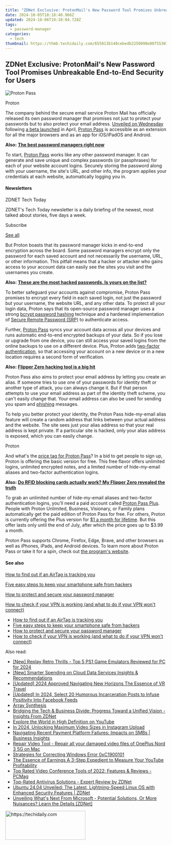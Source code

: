 ```yaml
---
title: "ZDNet Exclusive: ProtonMail's New Password Tool Promises Unbreakable End-to-End Security for Users"
date: 2024-10-05T18:18:40.966Z
updated: 2024-10-06T19:10:04.728Z
tags:
  - password-manager
categories:
  - tech
thumbnail: https://thmb.techidaily.com/655813b140cebedb2250090e80755301611474980aff8421c8d4c222923ee3bc.jpg
---
```


## ZDNet Exclusive: ProtonMail's New Password Tool Promises Unbreakable End-to-End Security for Users

![Proton Pass](https://www.zdnet.com/a/img/resize/3b98ee5cbce3fa5c920c6c4c111b570bb1b312a6/2023/06/29/34d59b7e-eeaf-4d39-84d2-dca4fc34dce0/figure-top-proton-officially-launches-password-manager-with-end-to-end-encryption.jpg?auto=webp&precrop=1500,750,x0,y0&width=1280)

Proton

The company behind the secure email service Proton Mail has officially released its own password manager that promises not just to protect your passwords but to also protect your email address. [Unveiled on Wednesday](https://proton.me/blog/proton-pass-launch) following [a beta launched](https://www.zdnet.com/article/proton-unveils-new-password-manager-with-end-to-end-encryption-for-all-data/) in April, [Proton Pass](https://www.anrdoezrs.net/links/9041660/type/dlg/sid/zd-%5F%5FCOM%5FCLICK%5FID%5F%5F-dtp/https://proton.me/pass) is accessible as an extension for all the major browsers and as an app for iOS/iPadOS and Android.

**Also:** [**The best password managers right now**](https://www.zdnet.com/article/best-password-manager/)

To start, [Proton Pass](https://account.proton.me/pass/signup?product=pass&language=en) works like any other password manager. It can generate and save unique and complex passwords (or passphrases) for each of your website account logins. Securely storing the password along with your username, the site's URL, and other info, the program applies your credentials at each website, automatically logging you in.

#### Newsletters

ZDNET Tech Today

ZDNET's Tech Today newsletter is a daily briefing of the newest, most talked about stories, five days a week.

 Subscribe

[See all](https://www.zdnet.com/newsletters/)

But Proton boasts that its password manager kicks in end-to-end encryption across the board. Some password managers encrypt only the password for each saved account and not necessarily the username, URL, or other information. This pitfall means that a hacker or attacker who gains access to your account data can easily see the sites you visit and the usernames you create.

**Also:** [**These are the most hacked passwords. Is yours on the list?**](https://www.zdnet.com/article/these-are-the-most-hacked-passwords-is-yours-on-the-list/)

To better safeguard your accounts against compromise, Proton Pass promises to encrypt every field in each saved login, not just the password but your username, the website URL, and any other data. To protect all your login data, Proton says that its open-source password manager uses a strong [bcrypt password hashing](https://auth0.com/blog/hashing-in-action-understanding-bcrypt/) technique and a hardened implementation of [Secure Remote Password (SRP)](https://proton.me/blog/encrypted-email-authentication) to authenticate access.

Further, [Proton Pass](https://account.proton.me/pass/signup?product=pass&language=en) syncs your account data across all your devices and runs automatic end-to-end encrypted backups of your data. So if you lose or upgrade from one device, you can still access your saved logins from the online backups to use on a different device. Plus, Proton adds [two-factor authentication](https://www.zdnet.com/article/better-than-the-best-password-how-to-use-2fa-to-improve-your-security/), so that accessing your account on a new device or in a new location requires a second form of verification.

**Also:** [**Flipper Zero hacking tool is a big hit**](https://www.zdnet.com/article/flipper-zero-hacking-tool-is-a-big-hit/)

Proton Pass also aims to protect your email address by letting you create an alias. If someone tries to use one of your passwords for identity theft or another type of attack, you can always change it. But if that person attempts to use your email address as part of the identity theft scheme, you can't easily change that. Your email address can also be used for sending you spam and [phishing](https://www.zdnet.com/article/what-is-phishing-how-to-protect-yourself-from-scam-emails-and-more/) messages.

To help you better protect your identity, the Proton Pass hide-my-email alias feature will create a random address that links between your actual address and the website. The site sees just your alias address so that your real address is kept private. If a particular site is hacked, only your alias address is exposed, which you can easily change.

Proton

And what's the [price tag for Proton Pass](https://account.proton.me/pass/signup?product=pass&language=en)? In a bid to get people to sign up, Proton is offering the basic version for free. This free flavor offers unlimited logins, unlimited encrypted notes, and a limited number of hide-my-email aliases and two-factor authentication logins.

**Also:** [**Do RFID blocking cards actually work? My Flipper Zero revealed the truth**](https://www.zdnet.com/article/do-rfid-blocking-cards-actually-work-my-flipper-zero-revealed-the-truth/)

To grab an unlimited number of hide-my-email aliases and two-factor authentication logins, you'll need a paid account called [Proton Pass Plus](https://account.proton.me/pass/signup?product=pass&language=en). People with Proton Unlimited, Business, Visionary, or Family plans automatically get the paid edition of Proton Pass for free. For others, Proton is currently offering the Plus version for [$1 a month for lifetime](https://account.proton.me/pass/signup?product=pass&language=en). But this offer lasts only until the end of July, after which the price goes up to $3.99 a month.

Proton Pass supports Chrome, Firefox, Edge, Brave, and other browsers as well as iPhones, iPads, and Android devices. To learn more about Proton Pass or take it for a spin, check out [the program's website](https://proton.me/pass).

#### See also

[How to find out if an AirTag is tracking you](https://www.zdnet.com/article/how-to-find-out-if-an-airtag-is-tracking-you/ "How to find out if an AirTag is tracking you")

[Five easy steps to keep your smartphone safe from hackers](https://www.zdnet.com/article/five-easy-steps-to-keep-your-smartphone-safe-from-hackers/ "Five easy steps to keep your smartphone safe from hackers")

[How to protect and secure your password manager](https://www.zdnet.com/article/how-to-protect-and-secure-your-password-manager/ "How to protect and secure your password manager")

[How to check if your VPN is working (and what to do if your VPN won't connect)](https://www.zdnet.com/article/how-to-check-if-your-vpn-is-working-and-what-to-do-if-your-vpn-wont-connect/ "How to check if your VPN is working (and what to do if your VPN won't connect)")

* [How to find out if an AirTag is tracking you](https://www.zdnet.com/article/how-to-find-out-if-an-airtag-is-tracking-you/ "How to find out if an AirTag is tracking you")
* [Five easy steps to keep your smartphone safe from hackers](https://www.zdnet.com/article/five-easy-steps-to-keep-your-smartphone-safe-from-hackers/ "Five easy steps to keep your smartphone safe from hackers")
* [How to protect and secure your password manager](https://www.zdnet.com/article/how-to-protect-and-secure-your-password-manager/ "How to protect and secure your password manager")
* [How to check if your VPN is working (and what to do if your VPN won't connect)](https://www.zdnet.com/article/how-to-check-if-your-vpn-is-working-and-what-to-do-if-your-vpn-wont-connect/ "How to check if your VPN is working (and what to do if your VPN won't connect)")

<ins class="adsbygoogle"
     style="display:block"
     data-ad-format="autorelaxed"
     data-ad-client="ca-pub-7571918770474297"
     data-ad-slot="1223367746"></ins>

<ins class="adsbygoogle"
     style="display:block"
     data-ad-client="ca-pub-7571918770474297"
     data-ad-slot="8358498916"
     data-ad-format="auto"
     data-full-width-responsive="true"></ins>

<span class="atpl-alsoreadstyle">Also read:</span>
<div><ul>
<li><a href="https://video-capture.techidaily.com/new-replay-retro-thrills-top-5-ps1-game-emulators-reviewed-for-pc-for-2024/"><u>[New] Replay Retro Thrills - Top 5 PS1 Game Emulators Reviewed for PC for 2024</u></a></li>
<li><a href="https://fox-boxes.techidaily.com/new-smarter-spending-on-cloud-data-services-insights-and-recommendations/"><u>[New] Smarter Spending on Cloud Data Services Insights & Recommendations</u></a></li>
<li><a href="https://fox-access.techidaily.com/updated-2024-approved-navigating-new-horizons-the-essence-of-vr-travel/"><u>[Updated] 2024 Approved Navigating New Horizons The Essence of VR Travel</u></a></li>
<li><a href="https://facebook-video-recording.techidaily.com/updated-in-2024-select-20-humorous-incarceration-posts-to-infuse-positivity-into-facebook-feeds/"><u>[Updated] In 2024, Select 20 Humorous Incarceration Posts to Infuse Positivity Into Facebook Feeds</u></a></li>
<li><a href="https://app-tips.techidaily.com/array-synthesis/"><u>Array Synthesis</u></a></li>
<li><a href="https://app-tips.techidaily.com/bridging-the-tech-and-business-divide-progress-toward-a-unified-vision-insights-from-zdnet/"><u>Bridging the Tech & Business Divide: Progress Toward a Unified Vision - Insights From ZDNet</u></a></li>
<li><a href="https://youtube-video-recordings.techidaily.com/explore-the-world-in-high-definition-on-youtube/"><u>Explore the World in High Definition on YouTube</u></a></li>
<li><a href="https://instagram-video-recordings.techidaily.com/in-2024-unlocking-maximum-video-sizes-in-instagram-upload/"><u>In 2024, Unlocking Maximum Video Sizes in Instagram Upload</u></a></li>
<li><a href="https://app-tips.techidaily.com/navigating-recent-payment-platform-failures-impacts-on-smbs-business-insights/"><u>Navigating Recent Payment Platform Failures: Impacts on SMBs | Business Insights</u></a></li>
<li><a href="https://techidaily.com/repair-video-tool-repair-all-your-damaged-video-files-of-oneplus-nord-3-5g-on-mac-by-stellar-video-repair-mobile-video-repair/"><u>Repair Video Tool - Repair all your damaged video files of OnePlus Nord 3 5G on Mac</u></a></li>
<li><a href="https://win11.techidaily.com/strategies-for-correcting-windows-error-0xc1900101/"><u>Strategies for Correcting Windows Error 0xC1900101</u></a></li>
<li><a href="https://youtube-clips.techidaily.com/the-essence-of-earnings-a-3-step-expedient-to-measure-your-youtube-profitability/"><u>The Essence of Earnings A 3-Step Expedient to Measure Your YouTube Profitability</u></a></li>
<li><a href="https://app-tips.techidaily.com/top-rated-video-conference-tools-of-2022-features-and-reviews-pcmag/"><u>Top Rated Video Conference Tools of 2022: Features & Reviews - PCMag</u></a></li>
<li><a href="https://app-tips.techidaily.com/top-rated-antivirus-solutions-expert-review-by-zdnet/"><u>Top-Rated Antivirus Solutions - Expert Review by ZDNet</u></a></li>
<li><a href="https://app-tips.techidaily.com/ubuntu-2404-unveiled-the-latest-lightning-speed-linux-os-with-enhanced-security-features-zdnet/"><u>Ubuntu 24.04 Unveiled: The Latest, Lightning-Speed Linux OS with Enhanced Security Features | ZDNet</u></a></li>
<li><a href="https://app-tips.techidaily.com/unveiling-whats-next-from-microsoft-potential-solutions-or-more-nuisances-learn-the-details-zdnet/"><u>Unveiling What's Next From Microsoft - Potential Solutions, Or More Nuisances? Learn the Details [ZDNet]</u></a></li>
</ul></div>

<!-- affiliate ads begin -->
<a href="https://aligracehair.sjv.io/c/5597632/2135398/19272" target="_top" id="2135398">
  <img src="//a.impactradius-go.com/display-ad/19272-2135398" border="0" alt="https://techidaily.com" width="250" height="90"/>
</a>
<img height="0" width="0" src="https://aligracehair.sjv.io/i/5597632/2135398/19272" style="position:absolute;visibility:hidden;" border="0" />
<!-- affiliate ads end -->

